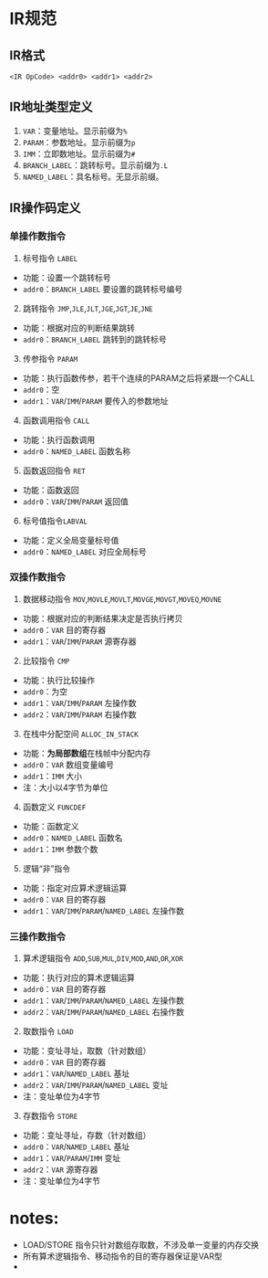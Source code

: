# IR规范

## IR格式

`<IR OpCode> <addr0> <addr1> <addr2>`

## IR地址类型定义

1. `VAR`：变量地址。显示前缀为`%`
2. `PARAM`：参数地址。显示前缀为`p`
3. `IMM`：立即数地址。显示前缀为`#`
4. `BRANCH_LABEL`：跳转标号。显示前缀为`.L`
5. `NAMED_LABEL`：具名标号。无显示前缀。

## IR操作码定义

### 单操作数指令

1. 标号指令 `LABEL`
  * 功能：设置一个跳转标号
  * `addr0`：`BRANCH_LABEL` 要设置的跳转标号编号

2. 跳转指令 `JMP`,`JLE`,`JLT`,`JGE`,`JGT`,`JE`,`JNE`
  * 功能：根据对应的判断结果跳转
  * `addr0`：`BRANCH_LABEL` 跳转到的跳转标号

3. 传参指令 `PARAM`
  * 功能：执行函数传参，若干个连续的PARAM之后将紧跟一个CALL
  * `addr0`：空
  * `addr1`：`VAR`/`IMM`/`PARAM` 要传入的参数地址

4. 函数调用指令 `CALL`
  * 功能：执行函数调用
  * `addr0`：`NAMED_LABEL` 函数名称

5. 函数返回指令 `RET`
  * 功能：函数返回
  * `addr0`：`VAR`/`IMM`/`PARAM` 返回值

6. 标号值指令`LABVAL`
  * 功能：定义全局变量标号值
  * `addr0`：`NAMED_LABEL` 对应全局标号

### 双操作数指令

1. 数据移动指令 `MOV`,`MOVLE`,`MOVLT`,`MOVGE`,`MOVGT`,`MOVEQ`,`MOVNE`
  * 功能：根据对应的判断结果决定是否执行拷贝
  * `addr0`：`VAR`               目的寄存器
  * `addr1`：`VAR`/`IMM`/`PARAM` 源寄存器

2. 比较指令 `CMP`
  * 功能：执行比较操作
  * `addr0`：为空
  * `addr1`：`VAR`/`IMM`/`PARAM` 左操作数
  * `addr2`：`VAR`/`IMM`/`PARAM` 右操作数

3. 在栈中分配空间 `ALLOC_IN_STACK`
  * 功能：**为局部数组**在栈帧中分配内存
  * `addr0`：`VAR` 数组变量编号
  * `addr1`：`IMM` 大小
  * 注：大小以4字节为单位

4. 函数定义 `FUNCDEF`
  * 功能：函数定义
  * `addr0`：`NAMED_LABEL` 函数名
  * `addr1`：`IMM` 参数个数

5. 逻辑“非”指令
  * 功能：指定对应算术逻辑运算
  * `addr0`：`VAR`               目的寄存器
  * `addr1`：`VAR`/`IMM`/`PARAM`/`NAMED_LABEL` 左操作数

### 三操作数指令

1. 算术逻辑指令 `ADD`,`SUB`,`MUL`,`DIV`,`MOD`,`AND`,`OR`,`XOR`
  * 功能：执行对应的算术逻辑运算
  * `addr0`：`VAR`               目的寄存器
  * `addr1`：`VAR`/`IMM`/`PARAM`/`NAMED_LABEL` 左操作数
  * `addr2`：`VAR`/`IMM`/`PARAM`/`NAMED_LABEL` 右操作数

2. 取数指令 `LOAD`
  * 功能：变址寻址，取数（针对数组）
  * `addr0`：`VAR`               目的寄存器
  * `addr1`：`VAR`/`NAMED_LABEL` 基址
  * `addr2`：`VAR`/`IMM`/`PARAM`/`NAMED_LABEL` 变址
  * 注：变址单位为4字节

3. 存数指令 `STORE`
  * 功能：变址寻址，存数（针对数组）
  * `addr0`：`VAR`/`NAMED_LABEL` 基址
  * `addr1`：`VAR`/`PARAM`/`IMM` 变址
  * `addr2`：`VAR`               源寄存器
  * 注：变址单位为4字节

# notes:
* LOAD/STORE 指令只针对数组存取数，不涉及单一变量的内存交换
* 所有算术逻辑指令、移动指令的目的寄存器保证是VAR型
* 

